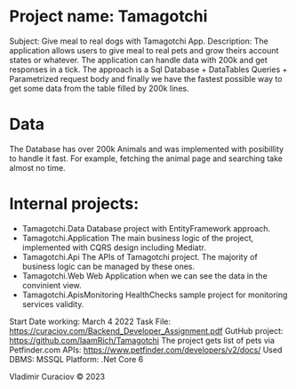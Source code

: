 # Project name: Tamagotchi
Subject: Give meal to real dogs with Tamagotchi App.
Description: The application allows users to give meal to real pets and grow theirs account states or whatever. The application can handle data with 200k and get responses in a tick. The approach is a Sql Database + DataTables Queries + Parametrized request body and finally we have the fastest possible way to get some data from the table filled by 200k lines.

# Data
The Database has over 200k Animals and was implemented with posibillity to handle it fast. For example, fetching the animal page and searching take almost no time.

# Internal projects:
- Tamagotchi.Data 
Database project with EntityFramework approach.
- Tamagotchi.Application
The main business logic of the project, implemented with CQRS design including Mediatr.
- Tamagotchi.Api
The APIs of Tamagotchi project. The majority of business logic can be managed by these ones. 
- Tamagotchi.Web
Web Application when we can see the data in the convinient view.
- Tamagotchi.ApisMonitoring
HealthChecks sample project for monitoring services validity.

Start Date working: March 4 2022
Task File: https://curaciov.com/Backend_Developer_Assignment.pdf
GutHub project: https://github.com/IaamRich/Tamagotchi
The project gets list of pets via Petfinder.com APIs: https://www.petfinder.com/developers/v2/docs/
Used DBMS: MSSQL
Platform: .Net Core 6

Vladimir Curaciov © 2023